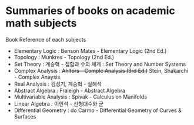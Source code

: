 Summaries of books on academic math subjects
================
Book Reference of each subjects
* Elementary Logic : Benson Mates - Elementary Logic (2nd Ed.)
* Topology : Munkres - Topology (2nd Ed.)
* Set Theory : 계승혁 - 집합과 수의 체계 : Set Theory and Number Systems
* Complex Analysis : ~~Ahlfors - Comple Analysis (3rd Ed.)~~  Stein, Shakarchi - Complex Anaysis
* Real Analysis : 김성기, 계승혁 - 실해석
* Abstract Algebra : Fraleigh - Abstract Algebra
* Multivariable Analysis : Spivak - Calculus on Manifolds
* Linear Algebra : 이인석 - 선형대수와 군
* Differential Geometry : do Carmo - Differential Geometry of Curves & Surfaces
